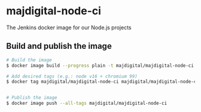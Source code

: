 # majdigital-node-ci
The Jenkins docker image for our Node.js projects

## Build and publish the image

```sh
# Build the image
$ docker image build --progress plain -t majdigital/majdigital-node-ci .

# Add desired tags (e.g.: node v16 + chromium 99)
$ docker tag majdigital/majdigital-node-ci majdigital/majdigital-node-ci:node-16_chromium-99


# Publish the image
$ docker image push --all-tags majdigital/majdigital-node-ci
```